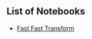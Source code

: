 ## List of Notebooks

- [Fast Fast Transform](https://github.com/deadbeatfour/notebooks/blob/master/fast_fourier_transform/fourier_transforms.ipynb)

